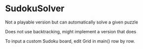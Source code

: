# SudokuSolver
Not a playable version but can automatically solve a given puzzle

Does not use backtracking, might implement a version that does

To input a custom Sudoku board, edit Grid in main() row by row.
